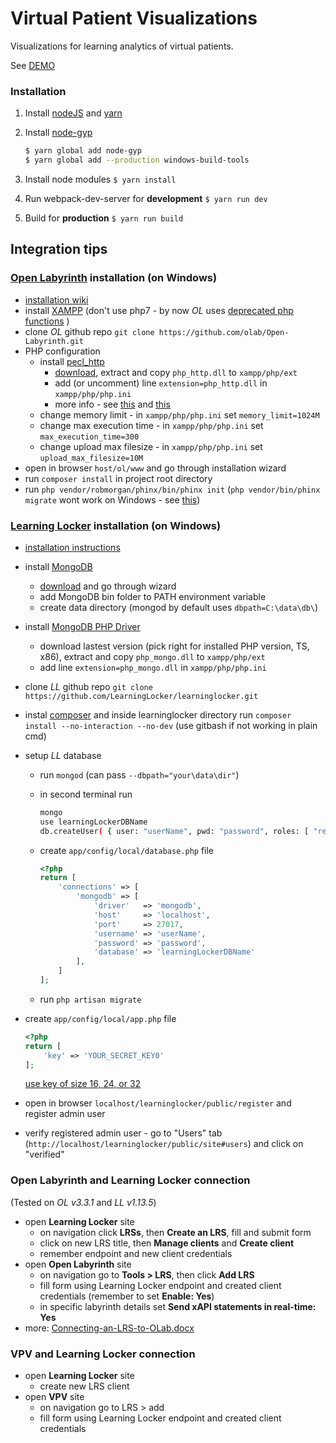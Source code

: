 # Virtual Patient Visualizations

Visualizations for learning analytics of virtual patients.

See [DEMO](https://tlareg.github.io/vpv)

### Installation

1. Install [nodeJS](https://nodejs.org/) and [yarn](https://yarnpkg.com/)

2. Install [node-gyp](https://github.com/nodejs/node-gyp)

    ```sh
    $ yarn global add node-gyp
    $ yarn global add --production windows-build-tools
    ```
    
3. Install node modules ``` $ yarn install ```

4. Run webpack-dev-server for **development** ``` $ yarn run dev ```

5. Build for **production** ``` $ yarn run build ```

## Integration tips

### [Open Labyrinth](https://github.com/olab/Open-Labyrinth) installation (on Windows)

- [installation wiki](https://github.com/olab/Open-Labyrinth/wiki/Installing-Open-Labyrinth)
- install [XAMPP](https://www.apachefriends.org/pl/download.html) (don't use php7 - by now *OL* uses [deprecated php functions](http://stackoverflow.com/questions/12859942/why-shouldnt-i-use-mysql-functions-in-php) )
- clone *OL* github repo ``` git clone https://github.com/olab/Open-Labyrinth.git ```
- PHP configuration
  - install [pecl_http](https://pecl.php.net/package/pecl_http)
    - [download](http://windows.php.net/downloads/pecl/releases/http/2.5.0/php_http-2.5.0-5.6-ts-vc11-x86.zip), extract and copy ```php_http.dll``` to ```xampp/php/ext```
    - add (or uncomment) line ```extension=php_http.dll``` in ```xampp/php/php.ini```
    - more info - see [this](http://stackoverflow.com/questions/2100066/how-do-i-enable-the-php-http-pecl-extension-on-windows) and [this](http://stackoverflow.com/questions/1634726/why-are-there-no-longer-windows-binaries-for-pecl-extensions-like-pecl-http)
  - change memory limit - in ```xampp/php/php.ini``` set ```memory_limit=1024M```
  - change max execution time - in ```xampp/php/php.ini``` set ```max_execution_time=300```
  - change upload max filesize - in ```xampp/php/php.ini``` set ```upload_max_filesize=10M```
- open in browser ```host/ol/www``` and go through installation wizard
- run ```composer install``` in project root directory
- run ```php vendor/robmorgan/phinx/bin/phinx init``` (```php vendor/bin/phinx migrate``` wont work on Windows - see [this](https://github.com/robmorgan/phinx/issues/360#issuecomment-63954136))

### [Learning Locker](https://github.com/LearningLocker/learninglocker) installation (on Windows)

- [installation instructions](http://docs.learninglocker.net/installation/)
- install [MongoDB](https://docs.mongodb.com/manual/tutorial/install-mongodb-on-windows/)
  - [download](https://www.mongodb.com/download-center) and go through wizard
  - add MongoDB bin folder to PATH environment variable
  - create data directory (mongod by default uses ```dbpath=C:\data\db\```)
- install [MongoDB PHP Driver](https://pecl.php.net/package/mongo)
  - download lastest version (pick right for installed PHP version, TS, x86), extract and copy ```php_mongo.dll``` to ```xampp/php/ext```
  - add line ```extension=php_mongo.dll``` in ```xampp/php/php.ini```
- clone *LL* github repo ``` git clone https://github.com/LearningLocker/learninglocker.git ```
- instal [composer](https://getcomposer.org/download/) and inside learninglocker directory run ```composer install --no-interaction --no-dev``` (use gitbash if not working in plain cmd)
- setup *LL* database
  - run ```mongod``` (can pass ```--dbpath="your\data\dir"```)
  - in second terminal run
  
      ```sh
      mongo
      use learningLockerDBName
      db.createUser( { user: "userName", pwd: "password", roles: [ "readWrite" ] } );
      ```
      
  - create ```app/config/local/database.php``` file 
  
      ```php
      <?php
      return [
          'connections' => [
              'mongodb' => [
                  'driver'   => 'mongodb',
                  'host'     => 'localhost',
                  'port'     => 27017,
                  'username' => 'userName',
                  'password' => 'password',
                  'database' => 'learningLockerDBName'
              ],
          ]
      ];
      ```
      
  - run ```php artisan migrate```
- create ```app/config/local/app.php``` file 

    ```php
    <?php
    return [
        'key' => 'YOUR_SECRET_KEY0'
    ];
    ```
    
    [use key of size 16, 24, or 32](https://github.com/LearningLocker/learninglocker/issues/488)
- open in browser ```localhost/learninglocker/public/register``` and register admin user
- verify registered admin user - go to "Users" tab (```http://localhost/learninglocker/public/site#users```) and click on "verified"

### Open Labyrinth and Learning Locker connection
(Tested on *OL v3.3.1* and *LL v1.13.5*)

- open **Learning Locker** site
  - on navigation click **LRSs**, then **Create an LRS**, fill and submit form
  - click on new LRS title, then **Manage clients** and **Create client**
  - remember endpoint and new client credentials
- open **Open Labyrinth** site
  - on navigation go to **Tools > LRS**, then click **Add LRS**
  - fill form using Learning Locker endpoint and created client credentials (remember to set **Enable: Yes**)
  - in specific labyrinth details set **Send xAPI statements in real-time: Yes**
- more: [Connecting-an-LRS-to-OLab.docx](http://openlabyrinth.ca/wp-content/uploads/2016/07/Connecting-an-LRS-to-OLab.docx)

### VPV and Learning Locker connection

- open **Learning Locker** site
  - create new LRS client
- open **VPV** site
  - on navigation go to LRS > add
  - fill form using Learning Locker endpoint and created client credentials
